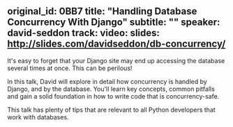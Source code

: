 original_id: 0BB7
title: "Handling Database Concurrency With Django"
subtitle: ""
speaker: david-seddon
track: 
video:
slides: http://slides.com/davidseddon/db-concurrency/
---
It's easy to forget that your Django site may end up accessing the database several times at once. This can be perilous!

In this talk, David will explore in detail how concurrency is handled by Django, and by the database. You'll learn key concepts, common pitfalls and gain a solid foundation in how to write code that is concurrency-safe.

This talk has plenty of tips that are relevant to all Python developers that work with databases.

